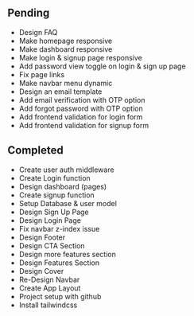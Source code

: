 ## Pending
- Design FAQ
- Make homepage responsive
- Make dashboard responsive
- Make login & signup page responsive
- Add password view toggle on login & sign up page
- Fix page links
- Make navbar menu dynamic
- Design an email template
- Add email verification with OTP option
- Add forgot password with OTP option
- Add frontend validation for login form
- Add frontend validation for signup form

## Completed
- Create user auth middleware
- Create Login function
- Design dashboard (pages)
- Create signup function
- Setup Database & user model
- Design Sign Up Page
- Design Login Page
- Fix navbar z-index issue
- Design Footer
- Design CTA Section
- Design more features section
- Design Features Section
- Design Cover
- Re-Design Navbar
- Create App Layout
- Project setup with github
- Install tailwindcss
